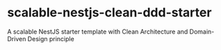 # scalable-nestjs-clean-ddd-starter
A scalable NestJS starter template with Clean Architecture and Domain-Driven Design principle